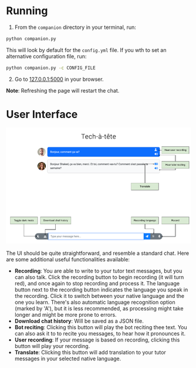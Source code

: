 # Running
1. From the `companion` directory in your terminal, run:
```bash
python companion.py
```
This will look by default for the `config.yml` file. If you wth to set an alternative configuration file, run:
```bash
python companion.py -c CONFIG_FILE
```

2. Go to [127.0.0.1:5000](127.0.0.1:5000) in your browser.

**Note**: Refreshing the page will restart the chat.


# User Interface

![ui](screen.png)


The UI should be quite straightforward, and resemble a standard chat. Here are some additional 
useful functionalities available:

* **Recording**: You are able to write to your tutor text messages, but you can also talk. Click the 
recording button to begin recording (it will turn red), and once again to stop recording and process it.
The language button next to the recording button indicates the language you speak in the recording. Click it to
switch between your native language and the one you learn. There's also automatic language recognition option
(marked by 'A'), but it is less recommended, as processing might take longer and might be more prone to errors.
* **Download chat history**: Will be saved as a JSON file.
* **Bot reciting**: Clicking this button will play the bot reciting thee text. You can also ask it to to recite
you messages, to hear how it pronounces it.
* **User recording**: If your message is based on recording, clicking this button will play your recording.
* **Translate**: Clicking this button will add translation to your tutor messages in your selected native language.

